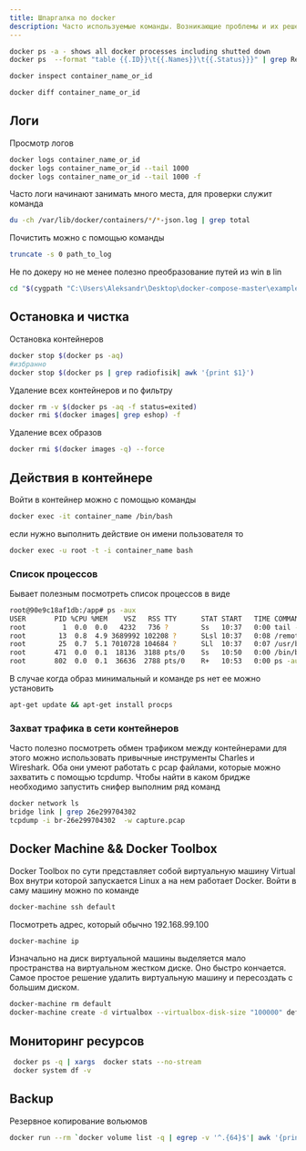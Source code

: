 ```yaml
---
title: Шпаргалка по docker
description: Часто используемые команды. Возникающие проблемы и их решения
---
```


```bash
docker ps -a - shows all docker processes including shutted down
docker ps  --format "table {{.ID}}\t{{.Names}}\t{{.Status}}}" | grep Restarting
```

```bash
docker inspect container_name_or_id
```

```bash
docker diff container_name_or_id
```

## Логи

Просмотр логов

```bash
docker logs container_name_or_id
docker logs container_name_or_id --tail 1000
docker logs container_name_or_id --tail 1000 -f
```

Часто логи начинают занимать много места, для проверки служит команда

```bash
du -ch /var/lib/docker/containers/*/*-json.log | grep total
```

Почистить можно с помощью команды
```bash
truncate -s 0 path_to_log
```

Не по докеру но не менее полезно преобразование путей из win в lin
```bash
cd "$(cygpath "C:\Users\Aleksandr\Desktop\docker-compose-master\example1")"
```

## Остановка и чистка

Остановка контейнеров

```bash
docker stop $(docker ps -aq)
#избранно
docker stop $(docker ps | grep radiofisik| awk '{print $1}')
```

Удаление всех контейнеров и по фильтру

```bash
docker rm -v $(docker ps -aq -f status=exited)
docker rmi $(docker images| grep eshop) -f
```

Удаление всех образов

```bash
docker rmi $(docker images -q) --force
```

## Действия в контейнере

Войти в контейнер можно с помощью команды

```bash
docker exec -it container_name /bin/bash
```

если нужно выполнить действие он имени пользователя то 

```bash
docker exec -u root -t -i container_name bash
```



### Список процессов

Бывает полезным посмотреть список процессов в виде

```bash
root@90e9c18af1db:/app# ps -aux
USER       PID %CPU %MEM    VSZ   RSS TTY      STAT START   TIME COMMAND
root         1  0.0  0.0   4232   736 ?        Ss   10:37   0:00 tail -f /dev/null
root        13  0.8  4.9 3689992 102208 ?      SLsl 10:37   0:08 /remote_debugger/vsdbg --interpreter=vscode
root        25  0.7  5.1 7010728 104684 ?      SLl  10:37   0:07 /usr/bin/dotnet --additionalProbingPath /root/.nuget/pa
root       471  0.0  0.1  18136  3188 pts/0    Ss   10:50   0:00 /bin/bash
root       802  0.0  0.1  36636  2788 pts/0    R+   10:53   0:00 ps -aux
```

В случае когда образ минимальный и команде ps нет ее можно установить

```bash
apt-get update && apt-get install procps
```

### Захват трафика в сети контейнеров

Часто полезно посмотреть обмен трафиком между контейнерами для этого можно использовать привычные инструменты Charles и Wireshark. Оба они умеют работать с pcap файлами, которые можно захватить с помощью tcpdump. Чтобы найти в каком бридже необходимо запустить снифер выполним ряд команд

```bash
docker network ls
bridge link | grep 26e299704302
tcpdump -i br-26e299704302  -w capture.pcap

```

## Docker Machine && Docker Toolbox

Docker Toolbox по сути представляет собой виртуальную машину Virtual Box внутри которой запускается Linux а на нем работает Docker. Войти в саму машину можно по команде

```bash
docker-machine ssh default
```

Посмотреть адрес, который обычно 192.168.99.100

```bash
docker-machine ip
```

Изначально на диск виртуальной машины выделяется мало пространства на виртуальном жестком диске. Оно быстро кончается. Самое простое решение удалить виртуальную машину и пересоздать с большим диском.

```bash
docker-machine rm default
docker-machine create -d virtualbox --virtualbox-disk-size "100000" default
```

## Мониторинг ресурсов

```bash
 docker ps -q | xargs  docker stats --no-stream
 docker system df -v
```

## Backup

Резервное копирование вольюмов

```bash
docker run --rm `docker volume list -q | egrep -v '^.{64}$'| awk '{print "-v " $1 ":/mnt/" $1}'` alpine tar -C /mnt -cj . > data-volumes.tar.bz2
```